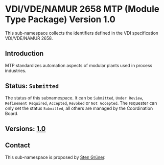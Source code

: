 # VDI/VDE/NAMUR 2658 MTP (Module Type Package) Version 1.0
This sub-namespace collects the identifiers defined in the VDI specification VDI/VDE/NAMUR 2658.


## Introduction

MTP standardizes automation aspects of modular plants used in process industries.

## Status: `Submitted`
The status of this subnamespace. It can be `Submitted`, `Under Review`, `Refinement Required`, `Accepted`, `Revoked` or `Not Accepted`. The requester can only set the status `Submitted`, all others are managed by the Coordination Board.

## Versions: [1.0](1)

## Contact

This sub-namespace is proposed by [Sten Grüner](https://github.com/StenGruener).